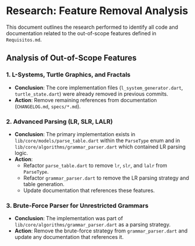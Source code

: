 # Research: Feature Removal Analysis

This document outlines the research performed to identify all code and documentation related to the out-of-scope features defined in `Requisitos.md`.

## Analysis of Out-of-Scope Features

### 1. L-Systems, Turtle Graphics, and Fractals
- **Conclusion**: The core implementation files (`l_system_generator.dart`, `turtle_state.dart`) were already removed in previous commits.
- **Action**: Remove remaining references from documentation (`CHANGELOG.md`, `specs/*.md`).

### 2. Advanced Parsing (LR, SLR, LALR)
- **Conclusion**: The primary implementation exists in `lib/core/models/parse_table.dart` within the `ParseType` enum and in `lib/core/algorithms/grammar_parser.dart` which contained LR parsing logic.
- **Action**:
    - Refactor `parse_table.dart` to remove `lr`, `slr`, and `lalr` from `ParseType`.
    - Refactor `grammar_parser.dart` to remove the LR parsing strategy and table generation.
    - Update documentation that references these features.

### 3. Brute-Force Parser for Unrestricted Grammars
- **Conclusion**: The implementation was part of `lib/core/algorithms/grammar_parser.dart` as a parsing strategy.
- **Action**: Remove the brute-force strategy from `grammar_parser.dart` and update any documentation that references it.
